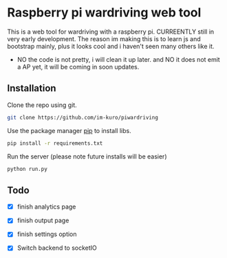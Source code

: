 # Raspberry pi wardriving web tool

This is a web tool for wardriving with a raspberry pi. CURREENTLY still in very early development.
The reason im making this is to learn js and bootstrap mainly, plus it looks cool and i haven't seen 
many others like it. 

- NO the code is not pretty, i will clean it up later. and NO it does not emit a AP yet, it will be coming in soon updates.

## Installation

Clone the repo using git.
```bash
git clone https://github.com/im-kuro/piwardriving
```

Use the package manager [pip](https://pip.pypa.io/en/stable/) to install libs.
```bash
pip install -r requirements.txt
```

Run the server (please note future installs will be easier)
```bash
python run.py
```



## Todo
- [x] finish analytics page
- [x] finish output page
- [x] finish settings option
- [x] Switch backend to socketIO



